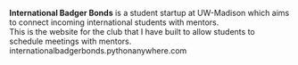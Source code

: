 **International Badger Bonds** is a student startup at UW-Madison which aims to connect incoming international students with mentors. <br>
This is the website for the club that I have built to allow students to schedule meetings with mentors. <br>
internationalbadgerbonds.pythonanywhere.com
